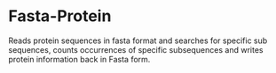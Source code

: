 # Fasta-Protein
Reads protein sequences in fasta format and searches for specific sub sequences, counts occurrences of specific subsequences and writes protein information back in Fasta form.
